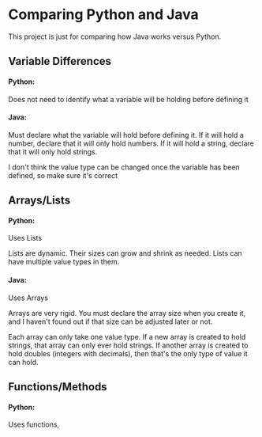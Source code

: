 # Comparing Python and Java

This project is just for comparing how Java works versus Python.

## Variable Differences

#### Python:
Does not need to identify what a variable will be holding before defining it

#### Java:
Must declare what the variable will hold before defining it. If it will hold a number, declare that it will only hold numbers. If it will hold a string, declare
that it will only hold strings.

I don't think the value type can be changed once the variable has been defined, so make sure it's correct

## Arrays/Lists

#### Python:
Uses Lists

Lists are dynamic. Their sizes can grow and shrink as needed. Lists can have multiple value types in them.

#### Java:
Uses Arrays

Arrays are very rigid. You must declare the array size when you create it, and I haven't found out if that size can be adjusted later or not.

Each array can only take one value type. If a new array is created to hold strings,
that array can only ever hold strings. If another array is created to hold doubles (integers with decimals), then that's the only type of value it can hold.

## Functions/Methods

#### Python:
Uses functions,
